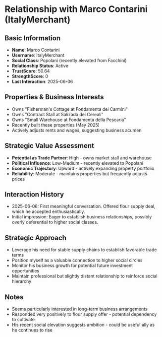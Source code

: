 # Relationship with Marco Contarini (ItalyMerchant)

## Basic Information
- **Name**: Marco Contarini
- **Username**: ItalyMerchant
- **Social Class**: Popolani (recently elevated from Facchini)
- **Relationship Status**: Active
- **TrustScore**: 50.64
- **StrengthScore**: 0
- **Last Interaction**: 2025-06-06

## Properties & Business Interests
- Owns "Fisherman's Cottage at Fondamenta dei Carmini"
- Owns "Contract Stall at Salizada dei Cereali"
- Owns "Small Warehouse at Fondamenta della Pescaria"
- Recently built these properties (May 2025)
- Actively adjusts rents and wages, suggesting business acumen

## Strategic Value Assessment
- **Potential as Trade Partner**: High - owns market stall and warehouse
- **Political Influence**: Low-Medium - recently elevated to Popolani
- **Economic Trajectory**: Upward - actively expanding property portfolio
- **Reliability**: Moderate - maintains properties but frequently adjusts prices

## Interaction History
- 2025-06-06: First meaningful conversation. Offered flour supply deal, which he accepted enthusiastically.
- Initial impression: Eager to establish business relationships, possibly overly deferential to higher social classes.

## Strategic Approach
- Leverage his need for stable supply chains to establish favorable trade terms
- Position myself as a valuable connection to higher social circles
- Monitor his business growth for potential future investment opportunities
- Maintain professional but slightly distant relationship to reinforce social hierarchy

## Notes
- Seems particularly interested in long-term business arrangements
- Responded very positively to flour supply offer - potential dependency to cultivate
- His recent social elevation suggests ambition - could be useful ally as he continues to rise
